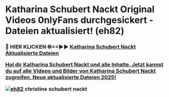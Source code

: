 # Katharina Schubert Nackt Original Videos 0nlyFans durchgesickert - Dateien aktualisiert! (eh82)

<h3>🔴 HIER KLICKEN 🌐==►► <a href="https://tinyurl.com/h6vf6nb8" rel="nofollow">Katharina Schubert Nackt Aktualisierte Dateien

Hol dir Katharina Schubert Nackt und alle Inhalte. Jetzt kannst du auf alle Videos und Bilder von Katharina Schubert Nackt zugreifen. Neue aktualisierte Dateien 2025!

[![eh82](https://i.imgur.com/sD4kR3V.gif)](https://tinyurl.com/h6vf6nb8)
christine schubert nackt